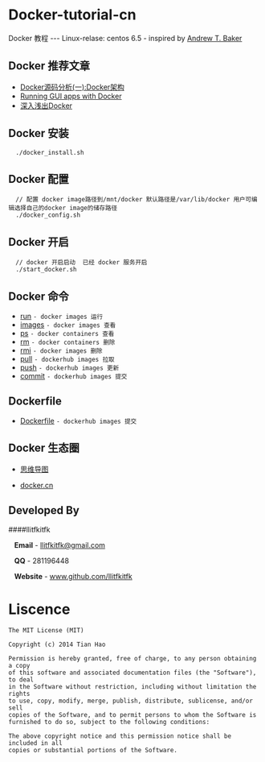 Docker-tutorial-cn  
==================

Docker 教程 --- Linux-relase: centos 6.5 - inspired by [Andrew T. Baker](https://github.com/atbaker/docker-tutorial)


Docker 推荐文章
---------------
* [Docker源码分析(一):Docker架构](http://www.infoq.com/cn/articles/docker-source-code-analysis-part1)
* [Running GUI apps with Docker](http://fabiorehm.com/blog/2014/09/11/running-gui-apps-with-docker/)
* [深入浅出Docker](http://www.infoq.com/cn/articles/docker-core-technology-preview)

Docker 安装
-----------

```
  ./docker_install.sh
```



Docker 配置
-----------

```
  // 配置 docker image路径到/mnt/docker 默认路径是/var/lib/docker 用户可编辑选择自己的docker image的储存路径
  ./docker_config.sh
```


Docker 开启
-----------

```
  // docker 开启启动  已经 docker 服务开启
  ./start_docker.sh
```

Docker 命令
------------
* [run](https://github.com/llitfkitfk/docker-tutorial-cn/tree/master/run)       ```- docker images 运行```
* [images](https://github.com/llitfkitfk/docker-tutorial-cn/tree/master/images) ```- docker images 查看```
* [ps](https://github.com/llitfkitfk/docker-tutorial-cn/tree/master/ps)         ```- docker containers 查看```
* [rm](https://github.com/llitfkitfk/docker-tutorial-cn/tree/master/rm)         ```- docker containers 删除```
* [rmi](https://github.com/llitfkitfk/docker-tutorial-cn/tree/master/rmi)       ```- docker images 删除```
* [pull](https://github.com/llitfkitfk/docker-tutorial-cn/tree/master/pull)     ```- dockerhub images 拉取```
* [push](https://github.com/llitfkitfk/docker-tutorial-cn/tree/master/push)     ```- dockerhub images 更新```
* [commit](https://github.com/llitfkitfk/docker-tutorial-cn/tree/master/commit) ```- dockerhub images 提交```


Dockerfile
----------
* [Dockerfile](https://github.com/llitfkitfk/docker-tutorial-cn/tree/master/dockerfile) ```- dockerhub images 提交```



Docker 生态圈
-------------
* [思维导图](https://raw.githubusercontent.com/llitfkitfk/docker-tutorial-cn/master/docker_ecosys.png)

* [docker.cn](https://docker.cn)



Developed By
------------

####llitfkitfk 
 

&nbsp;&nbsp;&nbsp;**Email** - llitfkitfk@gmail.com

&nbsp;&nbsp;&nbsp;**QQ** - 281196448

&nbsp;&nbsp;&nbsp;**Website** - www.github.com/llitfkitfk








Liscence
========

```
The MIT License (MIT)

Copyright (c) 2014 Tian Hao

Permission is hereby granted, free of charge, to any person obtaining a copy
of this software and associated documentation files (the "Software"), to deal
in the Software without restriction, including without limitation the rights
to use, copy, modify, merge, publish, distribute, sublicense, and/or sell
copies of the Software, and to permit persons to whom the Software is
furnished to do so, subject to the following conditions:

The above copyright notice and this permission notice shall be included in all
copies or substantial portions of the Software.
```
